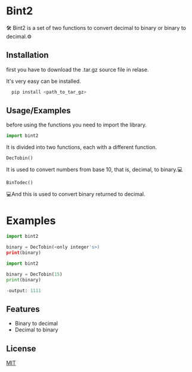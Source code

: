 
# Bint2

🛠️
Bint2 is a set of two functions to convert decimal to binary or binary to decimal.⚙️



## Installation

first you have to download the .tar.gz source file in relase.

It's very easy can be installed.

```bash
  pip install <path_to_tar_gz>
```
    
## Usage/Examples

before using the functions you need to import the library.

```python
import bint2
```

It is divided into two functions, each with a different function.

```
DecTobin()
```
It is used to convert numbers from base 10, that is, decimal, to binary.💻

```
BinTodec()
```
💻And this is used to convert binary returned to decimal.

# Examples

```python
import bint2

binary = DecTobin(<only integer's>)
print(binary)

```
```python
import bint2

binary = DecTobin(15)
print(binary)

-output: 1111

```



## Features

- Binary to decimal
- Decimal to binary


## License

[MIT](https://choosealicense.com/licenses/mit/)

